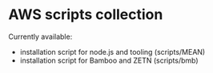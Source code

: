 # AWS scripts collection

Currently available:
* installation script for node.js and tooling (scripts/MEAN)
* installation script for Bamboo and ZETN (scripts/bmb)
